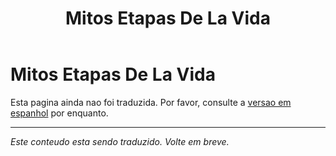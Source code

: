 ﻿---
title: Mitos Etapas De La Vida
---

<!-- TODO: translation missing -->

# Mitos Etapas De La Vida

Esta pagina ainda nao foi traduzida. Por favor, consulte a [versao em espanhol](/es/mitos-etapas-de-la-vida) por enquanto.

---

*Este conteudo esta sendo traduzido. Volte em breve.*
